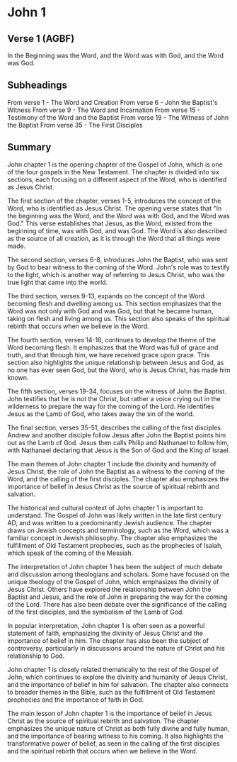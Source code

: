 # John 1

## Verse 1 (AGBF)

In the Beginning was the Word, and the Word was with God, and the Word was God.

## Subheadings

From verse 1 - The Word and Creation
From verse 6 - John the Baptist's Witness
From verse 9 - The Word and Incarnation
From verse 15 - Testimony of the Word and the Baptist
From verse 19 - The Witness of John the Baptist
From verse 35 - The First Disciples

## Summary

John chapter 1 is the opening chapter of the Gospel of John, which is one of the four gospels in the New Testament. The chapter is divided into six sections, each focusing on a different aspect of the Word, who is identified as Jesus Christ.

The first section of the chapter, verses 1-5, introduces the concept of the Word, who is identified as Jesus Christ. The opening verse states that "In the beginning was the Word, and the Word was with God, and the Word was God." This verse establishes that Jesus, as the Word, existed from the beginning of time, was with God, and was God. The Word is also described as the source of all creation, as it is through the Word that all things were made.

The second section, verses 6-8, introduces John the Baptist, who was sent by God to bear witness to the coming of the Word. John's role was to testify to the light, which is another way of referring to Jesus Christ, who was the true light that came into the world.

The third section, verses 9-13, expands on the concept of the Word becoming flesh and dwelling among us. This section emphasizes that the Word was not only with God and was God, but that he became human, taking on flesh and living among us. This section also speaks of the spiritual rebirth that occurs when we believe in the Word.

The fourth section, verses 14-18, continues to develop the theme of the Word becoming flesh. It emphasizes that the Word was full of grace and truth, and that through him, we have received grace upon grace. This section also highlights the unique relationship between Jesus and God, as no one has ever seen God, but the Word, who is Jesus Christ, has made him known.

The fifth section, verses 19-34, focuses on the witness of John the Baptist. John testifies that he is not the Christ, but rather a voice crying out in the wilderness to prepare the way for the coming of the Lord. He identifies Jesus as the Lamb of God, who takes away the sin of the world.

The final section, verses 35-51, describes the calling of the first disciples. Andrew and another disciple follow Jesus after John the Baptist points him out as the Lamb of God. Jesus then calls Philip and Nathanael to follow him, with Nathanael declaring that Jesus is the Son of God and the King of Israel.

The main themes of John chapter 1 include the divinity and humanity of Jesus Christ, the role of John the Baptist as a witness to the coming of the Word, and the calling of the first disciples. The chapter also emphasizes the importance of belief in Jesus Christ as the source of spiritual rebirth and salvation.

The historical and cultural context of John chapter 1 is important to understand. The Gospel of John was likely written in the late first century AD, and was written to a predominantly Jewish audience. The chapter draws on Jewish concepts and terminology, such as the Word, which was a familiar concept in Jewish philosophy. The chapter also emphasizes the fulfillment of Old Testament prophecies, such as the prophecies of Isaiah, which speak of the coming of the Messiah.

The interpretation of John chapter 1 has been the subject of much debate and discussion among theologians and scholars. Some have focused on the unique theology of the Gospel of John, which emphasizes the divinity of Jesus Christ. Others have explored the relationship between John the Baptist and Jesus, and the role of John in preparing the way for the coming of the Lord. There has also been debate over the significance of the calling of the first disciples, and the symbolism of the Lamb of God.

In popular interpretation, John chapter 1 is often seen as a powerful statement of faith, emphasizing the divinity of Jesus Christ and the importance of belief in him. The chapter has also been the subject of controversy, particularly in discussions around the nature of Christ and his relationship to God.

John chapter 1 is closely related thematically to the rest of the Gospel of John, which continues to explore the divinity and humanity of Jesus Christ, and the importance of belief in him for salvation. The chapter also connects to broader themes in the Bible, such as the fulfillment of Old Testament prophecies and the importance of faith in God.

The main lesson of John chapter 1 is the importance of belief in Jesus Christ as the source of spiritual rebirth and salvation. The chapter emphasizes the unique nature of Christ as both fully divine and fully human, and the importance of bearing witness to his coming. It also highlights the transformative power of belief, as seen in the calling of the first disciples and the spiritual rebirth that occurs when we believe in the Word.